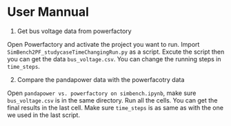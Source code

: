 # User Mannual
1. Get bus voltage data from powerfactory

Open Powerfactory and activate the project you want to run. Import `SimBench2PF_studycaseTimeChangingRun.py` as a script. Excute the script then you can get the data `bus_voltage.csv`. You can change the running steps in `time_steps`.

2. Compare the pandapower data with the powerfacotry data

Open `pandapower vs. powerfactory on simbench.ipynb`, make sure `bus_voltage.csv` is in the same directory. Run all the cells. You can get the final results in the last cell. Make sure `time_steps` is as same as with the one we used in the last script.
